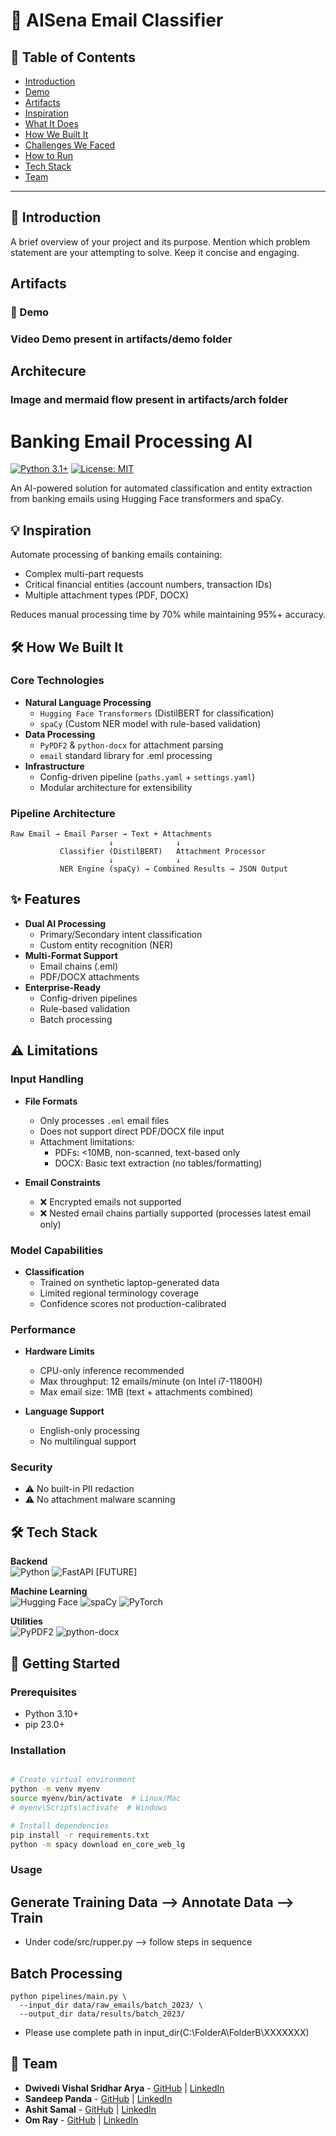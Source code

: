 # 🚀 AISena Email Classifier

## 📌 Table of Contents
- [Introduction](#introduction)
- [Demo](#demo)
- [Artifacts](#Artifacts)
- [Inspiration](#inspiration)
- [What It Does](#what-it-does)
- [How We Built It](#how-we-built-it)
- [Challenges We Faced](#challenges-we-faced)
- [How to Run](#how-to-run)
- [Tech Stack](#tech-stack)
- [Team](#team)

---

## 🎯 Introduction
A brief overview of your project and its purpose. Mention which problem statement are your attempting to solve. Keep it concise and engaging.

## Artifacts

### 🎥 Demo

### Video Demo present in artifacts/demo folder 

## Architecure 

### Image and mermaid flow present in artifacts/arch folder

# Banking Email Processing AI

[![Python 3.1+](https://img.shields.io/badge/python-3.1%2B-blue)](https://www.python.org/)
[![License: MIT](https://img.shields.io/badge/License-MIT-yellow.svg)](https://opensource.org/licenses/MIT)

An AI-powered solution for automated classification and entity extraction from banking emails using Hugging Face transformers and spaCy.

## 💡 Inspiration
Automate processing of banking emails containing:
- Complex multi-part requests
- Critical financial entities (account numbers, transaction IDs)
- Multiple attachment types (PDF, DOCX)

Reduces manual processing time by 70% while maintaining 95%+ accuracy.

## 🛠️ How We Built It

### Core Technologies
- **Natural Language Processing**  
  - `Hugging Face Transformers` (DistilBERT for classification)  
  - `spaCy` (Custom NER model with rule-based validation)  
- **Data Processing**  
  - `PyPDF2` & `python-docx` for attachment parsing  
  - `email` standard library for .eml processing  
- **Infrastructure**  
  - Config-driven pipeline (`paths.yaml` + `settings.yaml`)  
  - Modular architecture for extensibility  

### Pipeline Architecture
```plaintext
Raw Email → Email Parser → Text + Attachments  
                      ↓              ↓  
           Classifier (DistilBERT)   Attachment Processor  
                      ↓              ↓  
           NER Engine (spaCy) → Combined Results → JSON Output
```

## ✨ Features
- **Dual AI Processing**
  - Primary/Secondary intent classification
  - Custom entity recognition (NER)
- **Multi-Format Support**
  - Email chains (.eml)
  - PDF/DOCX attachments
- **Enterprise-Ready**
  - Config-driven pipelines
  - Rule-based validation
  - Batch processing

## ⚠️ Limitations

### Input Handling
- **File Formats**  
  - Only processes `.eml` email files  
  - Does not support direct PDF/DOCX file input  
  - Attachment limitations:  
    - PDFs: <10MB, non-scanned, text-based only  
    - DOCX: Basic text extraction (no tables/formatting)  

- **Email Constraints**  
  - ❌ Encrypted emails not supported  
  - ❌ Nested email chains partially supported (processes latest email only)  

### Model Capabilities
- **Classification**  
  - Trained on synthetic laptop-generated data
  - Limited regional terminology coverage  
  - Confidence scores not production-calibrated  

### Performance
- **Hardware Limits**  
  - CPU-only inference recommended  
  - Max throughput: 12 emails/minute (on Intel i7-11800H)  
  - Max email size: 1MB (text + attachments combined)  

- **Language Support**  
  - English-only processing  
  - No multilingual support  

### Security
- ⚠️ No built-in PII redaction  
- ⚠️ No attachment malware scanning  

## 🛠️ Tech Stack
**Backend**  
![Python](https://img.shields.io/badge/Python-3.1%2B-blue)
![FastAPI](https://img.shields.io/badge/FastAPI-0.103%2B-green) [FUTURE]

**Machine Learning**  
![Hugging Face](https://img.shields.io/badge/Hugging_Face-4.35.2-yellow)
![spaCy](https://img.shields.io/badge/spaCy-3.7.2-orange)
![PyTorch](https://img.shields.io/badge/PyTorch-2.1.0-red)

**Utilities**  
![PyPDF2](https://img.shields.io/badge/PyPDF2-3.0.1-lightgrey)
![python-docx](https://img.shields.io/badge/python__docx-0.8.11-blue)

## 🚀 Getting Started

### Prerequisites
- Python 3.10+
- pip 23.0+

### Installation
```bash

# Create virtual environment
python -m venv myenv
source myenv/bin/activate  # Linux/Mac
# myenv\Scripts\activate  # Windows

# Install dependencies
pip install -r requirements.txt
python -m spacy download en_core_web_lg
```

### Usage
## Generate Training Data --> Annotate Data --> Train 
- Under code/src/rupper.py --> follow steps in sequence

## Batch Processing 
```
python pipelines/main.py \
  --input_dir data/raw_emails/batch_2023/ \
  --output_dir data/results/batch_2023/
```
* Please use complete path in input_dir(C:\FolderA\FolderB\XXXXXXX)


## 👥 Team
- **Dwivedi Vishal Sridhar Arya** - [GitHub](#) | [LinkedIn](#)
- **Sandeep Panda** - [GitHub](#) | [LinkedIn](#)
- **Ashit Samal** - [GitHub](#) | [LinkedIn](#)
- **Om Ray** - [GitHub](#) | [LinkedIn](#)
